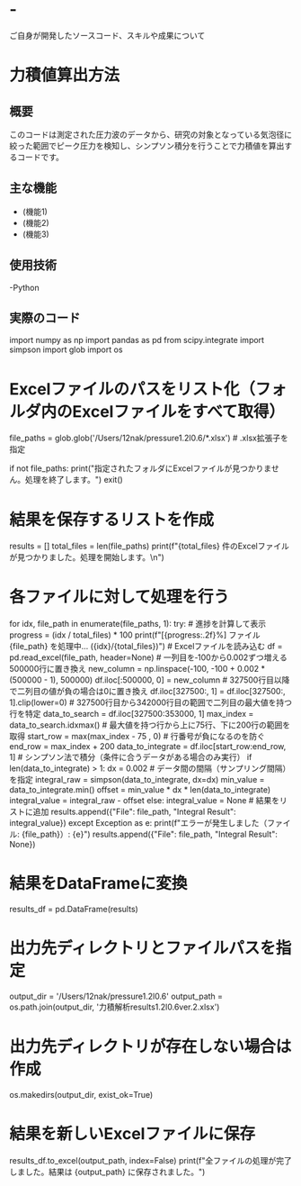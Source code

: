 # -
ご自身が開発したソースコード、スキルや成果について
# 力積値算出方法

## 概要
このコードは測定された圧力波のデータから、研究の対象となっている気泡径に絞った範囲でピーク圧力を検知し、シンプソン積分を行うことで力積値を算出するコードです。

## 主な機能
- (機能1)
- (機能2)
- (機能3)

## 使用技術
-Python

## 実際のコード
import numpy as np
import pandas as pd
from scipy.integrate import simpson
import glob
import os
# Excelファイルのパスをリスト化（フォルダ内のExcelファイルをすべて取得）
file_paths = glob.glob('/Users/12nak/pressure1.2l0.6/*.xlsx')  # .xlsx拡張子を指定

if not file_paths:
    print("指定されたフォルダにExcelファイルが見つかりません。処理を終了します。")
    exit()
# 結果を保存するリストを作成
results = []
total_files = len(file_paths)
print(f"{total_files} 件のExcelファイルが見つかりました。処理を開始します。\n")
# 各ファイルに対して処理を行う
for idx, file_path in enumerate(file_paths, 1):
    try:
        # 進捗を計算して表示
        progress = (idx / total_files) * 100
        print(f"[{progress:.2f}%] ファイル {file_path} を処理中... ({idx}/{total_files})")
        # Excelファイルを読み込む
        df = pd.read_excel(file_path, header=None)
    # 一列目を‐100から0.002ずつ増える500000行に置き換え
        new_column = np.linspace(-100, -100 + 0.002 * (500000 - 1), 500000)
        df.iloc[:500000, 0] = new_column
    # 327500行目以降で二列目の値が負の場合は0に置き換え
        df.iloc[327500:, 1] = df.iloc[327500:, 1].clip(lower=0)
    # 327500行目から342000行目の範囲で二列目の最大値を持つ行を特定
        data_to_search = df.iloc[327500:353000, 1]
        max_index = data_to_search.idxmax()
    # 最大値を持つ行から上に75行、下に200行の範囲を取得
        start_row = max(max_index - 75 , 0)  # 行番号が負になるのを防ぐ
        end_row = max_index + 200
        data_to_integrate = df.iloc[start_row:end_row, 1]
    # シンプソン法で積分（条件に合うデータがある場合のみ実行）
        if len(data_to_integrate) > 1:
           dx = 0.002  # データ間の間隔（サンプリング間隔）を指定
           integral_raw = simpson(data_to_integrate, dx=dx)
           min_value = data_to_integrate.min()
           offset = min_value * dx * len(data_to_integrate)
           integral_value = integral_raw - offset
        else:
           integral_value = None
    # 結果をリストに追加
        results.append({"File": file_path, "Integral Result": integral_value})
    except Exception as e:
        print(f"エラーが発生しました（ファイル: {file_path}）: {e}")
        results.append({"File": file_path, "Integral Result": None})
# 結果をDataFrameに変換
results_df = pd.DataFrame(results)
# 出力先ディレクトリとファイルパスを指定
output_dir = '/Users/12nak/pressure1.2l0.6'
output_path = os.path.join(output_dir, '力積解析results1.2l0.6ver.2.xlsx')
# 出力先ディレクトリが存在しない場合は作成
os.makedirs(output_dir, exist_ok=True)
# 結果を新しいExcelファイルに保存
results_df.to_excel(output_path, index=False)
print(f"全ファイルの処理が完了しました。結果は {output_path} に保存されました。")
